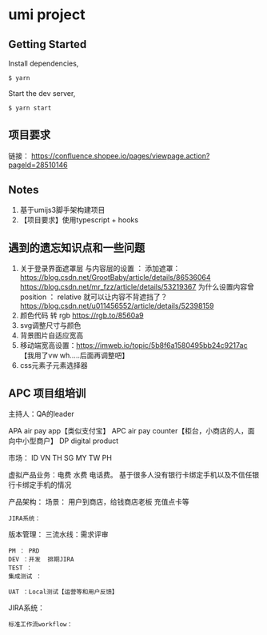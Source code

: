 # umi project

## Getting Started

Install dependencies,

```bash
$ yarn
```

Start the dev server,

```bash
$ yarn start
```

## 项目要求

链接：
 https://confluence.shopee.io/pages/viewpage.action?pageId=28510146
 

## Notes

1. 基于umijs3脚手架构建项目
2. 【项目要求】使用typescript + hooks

## 遇到的遗忘知识点和一些问题

1. 关于登录界面遮罩层 与内容层的设置 ：
    添加遮罩：https://blog.csdn.net/GrootBaby/article/details/86536064 https://blog.csdn.net/mr_fzz/article/details/53219367
    为什么设置内容曾 position ： relative 就可以让内容不背遮挡了？https://blog.csdn.net/u011456552/article/details/52398159
2. 颜色代码 转 rgb https://rgb.to/8560a9
3. svg调整尺寸与颜色
4. 背景图片自适应宽高
5. 移动端宽高设置：https://imweb.io/topic/5b8f6a1580495bb24c9217ac 【我用了vw wh.....后面再调整吧】
6. css元素子元素选择器

## APC 项目组培训
主持人：QA的leader

APA air pay app【类似支付宝】
APC air pay counter【柜台，小商店的人，面向中小型商户】
DP digital product 

市场：
    ID VN TH SG MY TW PH

虚拟产品业务：电费 水费 电话费。
基于很多人没有银行卡绑定手机以及不信任银行卡绑定手机的情况

产品架构：
    场景： 用户到商店，给钱商店老板 充值点卡等

    JIRA系统：

版本管理：
    三流水线：需求评审
    
    PM ： PRD
    DEV ：开发  排期JIRA
    TEST ：
    集成测试 ：
    
    UAT ：Local测试【运营等和用户反馈】

JIRA系统：


    标准工作流workflow：




